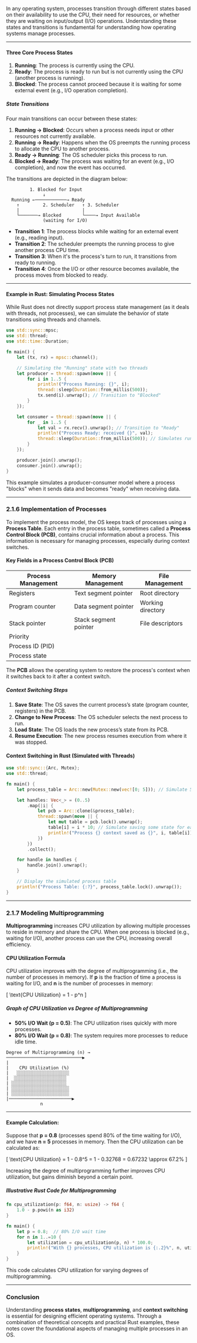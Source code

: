 In any operating system, processes transition through different states based on their availability to use the CPU, their need for resources, or whether they are waiting on input/output (I/O) operations. Understanding these states and transitions is fundamental for understanding how operating systems manage processes.

---
#### **Three Core Process States**

1. **Running**: The process is currently using the CPU.
2. **Ready**: The process is ready to run but is not currently using the CPU (another process is running).
3. **Blocked**: The process cannot proceed because it is waiting for some external event (e.g., I/O operation completion).

##### **State Transitions**
Four main transitions can occur between these states:
1. **Running → Blocked**: Occurs when a process needs input or other resources not currently available.
2. **Running → Ready**: Happens when the OS preempts the running process to allocate the CPU to another process.
3. **Ready → Running**: The OS scheduler picks this process to run.
4. **Blocked → Ready**: The process was waiting for an event (e.g., I/O completion), and now the event has occurred.

The transitions are depicted in the diagram below:

```
         1. Blocked for Input
              ↓
  Running ←────────────→ Ready
    ↑         2. Scheduler   ↑ 3. Scheduler
    |                        |
    └───────→ Blocked        └────→ Input Available
              (waiting for I/O)
```

- **Transition 1**: The process blocks while waiting for an external event (e.g., reading input).
- **Transition 2**: The scheduler preempts the running process to give another process CPU time.
- **Transition 3**: When it's the process's turn to run, it transitions from ready to running.
- **Transition 4**: Once the I/O or other resource becomes available, the process moves from blocked to ready.

---

#### **Example in Rust: Simulating Process States**

While Rust does not directly support process state management (as it deals with threads, not processes), we can simulate the behavior of state transitions using threads and channels.

```rust
use std::sync::mpsc;
use std::thread;
use std::time::Duration;

fn main() {
    let (tx, rx) = mpsc::channel();

    // Simulating the "Running" state with two threads
    let producer = thread::spawn(move || {
        for i in 1..5 {
            println!("Process Running: {}", i);
            thread::sleep(Duration::from_millis(500));
            tx.send(i).unwrap(); // Transition to "Blocked"
        }
    });

    let consumer = thread::spawn(move || {
        for _ in 1..5 {
            let val = rx.recv().unwrap(); // Transition to "Ready"
            println!("Process Ready: received {}", val);
            thread::sleep(Duration::from_millis(500)); // Simulates running
        }
    });

    producer.join().unwrap();
    consumer.join().unwrap();
}
```
This example simulates a producer-consumer model where a process "blocks" when it sends data and becomes "ready" when receiving data.

---

### **2.1.6 Implementation of Processes**

To implement the process model, the OS keeps track of processes using a **Process Table**. Each entry in the process table, sometimes called a **Process Control Block (PCB)**, contains crucial information about a process. This information is necessary for managing processes, especially during context switches.

#### **Key Fields in a Process Control Block (PCB)**

| **Process Management** | **Memory Management** | **File Management** |
|------------------------|-----------------------|---------------------|
| Registers               | Text segment pointer  | Root directory       |
| Program counter         | Data segment pointer  | Working directory    |
| Stack pointer           | Stack segment pointer | File descriptors     |
| Priority                |                       |                     |
| Process ID (PID)        |                       |                     |
| Process state           |                       |                     |

The **PCB** allows the operating system to restore the process's context when it switches back to it after a context switch.

##### **Context Switching Steps**
1. **Save State**: The OS saves the current process’s state (program counter, registers) in the PCB.
2. **Change to New Process**: The OS scheduler selects the next process to run.
3. **Load State**: The OS loads the new process’s state from its PCB.
4. **Resume Execution**: The new process resumes execution from where it was stopped.

#### **Context Switching in Rust (Simulated with Threads)**
```rust
use std::sync::{Arc, Mutex};
use std::thread;

fn main() {
    let process_table = Arc::new(Mutex::new(vec![0; 5])); // Simulate 5 processes' PCBs

    let handles: Vec<_> = (0..5)
        .map(|i| {
            let pcb = Arc::clone(&process_table);
            thread::spawn(move || {
                let mut table = pcb.lock().unwrap();
                table[i] = i * 10; // Simulate saving some state for each process
                println!("Process {} context saved as {}", i, table[i]);
            })
        })
        .collect();

    for handle in handles {
        handle.join().unwrap();
    }

    // Display the simulated process table
    println!("Process Table: {:?}", process_table.lock().unwrap());
}
```

---

### **2.1.7 Modeling Multiprogramming**

**Multiprogramming** increases CPU utilization by allowing multiple processes to reside in memory and share the CPU. When one process is blocked (e.g., waiting for I/O), another process can use the CPU, increasing overall efficiency.

#### **CPU Utilization Formula**

CPU utilization improves with the degree of multiprogramming (i.e., the number of processes in memory). If **p** is the fraction of time a process is waiting for I/O, and **n** is the number of processes in memory:

\[
\text{CPU Utilization} = 1 - p^n
\]

##### **Graph of CPU Utilization vs Degree of Multiprogramming**
- **50% I/O Wait (p = 0.5)**: The CPU utilization rises quickly with more processes.
- **80% I/O Wait (p = 0.8)**: The system requires more processes to reduce idle time.

```
Degree of Multiprogramming (n) → 
─────────────────────────────▶
|                                   
|    CPU Utilization (%)
|   ░░░░░░░░░░░░░░░░░░░░
|  ░░░░░░░░░░░░░░░░░░░░ 
| ░░░░░░░░░░░░░░░░░░░░░  
| ░░░░░░░░░░░░░░░░░░░░░░  
| ░░░░░░░░░░░░░░░░░░░░░░  
|────────────────────────▶ 
             n
```
---

#### **Example Calculation:**
Suppose that **p = 0.8** (processes spend 80% of the time waiting for I/O), and we have **n = 5** processes in memory. Then the CPU utilization can be calculated as:

\[
\text{CPU Utilization} = 1 - 0.8^5 = 1 - 0.32768 = 0.67232 \approx 67.2\%
\]

Increasing the degree of multiprogramming further improves CPU utilization, but gains diminish beyond a certain point.

##### **Illustrative Rust Code for Multiprogramming**
```rust
fn cpu_utilization(p: f64, n: usize) -> f64 {
    1.0 - p.powi(n as i32)
}

fn main() {
    let p = 0.8;  // 80% I/O wait time
    for n in 1..=10 {
        let utilization = cpu_utilization(p, n) * 100.0;
        println!("With {} processes, CPU utilization is {:.2}%", n, utilization);
    }
}
```
This code calculates CPU utilization for varying degrees of multiprogramming.

---

### **Conclusion**

Understanding **process states**, **multiprogramming**, and **context switching** is essential for designing efficient operating systems. Through a combination of theoretical concepts and practical Rust examples, these notes cover the foundational aspects of managing multiple processes in an OS.